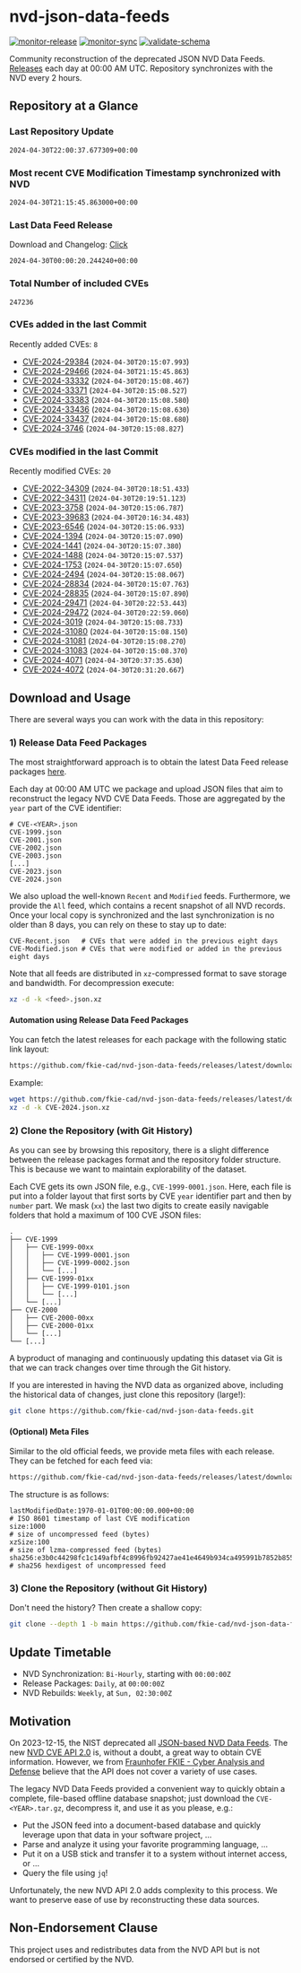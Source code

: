 # nvd-json-data-feeds

[![monitor-release](https://github.com/fkie-cad/nvd-json-data-feeds/actions/workflows/monitor_release.yml/badge.svg)](https://github.com/fkie-cad/nvd-json-data-feeds/actions/workflows/monitor_release.yml)
[![monitor-sync](https://github.com/fkie-cad/nvd-json-data-feeds/actions/workflows/monitor_sync.yml/badge.svg)](https://github.com/fkie-cad/nvd-json-data-feeds/actions/workflows/monitor_sync.yml)
[![validate-schema](https://github.com/fkie-cad/nvd-json-data-feeds/actions/workflows/validate_schema.yml/badge.svg)](https://github.com/fkie-cad/nvd-json-data-feeds/actions/workflows/validate_schema.yml)

Community reconstruction of the deprecated JSON NVD Data Feeds.
[Releases](https://github.com/fkie-cad/nvd-json-data-feeds/releases/latest) each day at 00:00 AM UTC.
Repository synchronizes with the NVD every 2 hours.

## Repository at a Glance

### Last Repository Update

```plain
2024-04-30T22:00:37.677309+00:00
```

### Most recent CVE Modification Timestamp synchronized with NVD

```plain
2024-04-30T21:15:45.863000+00:00
```

### Last Data Feed Release

Download and Changelog: [Click](https://github.com/fkie-cad/nvd-json-data-feeds/releases/latest)

```plain
2024-04-30T00:00:20.244240+00:00
```

### Total Number of included CVEs

```plain
247236
```

### CVEs added in the last Commit

Recently added CVEs: `8`

- [CVE-2024-29384](CVE-2024/CVE-2024-293xx/CVE-2024-29384.json) (`2024-04-30T20:15:07.993`)
- [CVE-2024-29466](CVE-2024/CVE-2024-294xx/CVE-2024-29466.json) (`2024-04-30T21:15:45.863`)
- [CVE-2024-33332](CVE-2024/CVE-2024-333xx/CVE-2024-33332.json) (`2024-04-30T20:15:08.467`)
- [CVE-2024-33371](CVE-2024/CVE-2024-333xx/CVE-2024-33371.json) (`2024-04-30T20:15:08.527`)
- [CVE-2024-33383](CVE-2024/CVE-2024-333xx/CVE-2024-33383.json) (`2024-04-30T20:15:08.580`)
- [CVE-2024-33436](CVE-2024/CVE-2024-334xx/CVE-2024-33436.json) (`2024-04-30T20:15:08.630`)
- [CVE-2024-33437](CVE-2024/CVE-2024-334xx/CVE-2024-33437.json) (`2024-04-30T20:15:08.680`)
- [CVE-2024-3746](CVE-2024/CVE-2024-37xx/CVE-2024-3746.json) (`2024-04-30T20:15:08.827`)


### CVEs modified in the last Commit

Recently modified CVEs: `20`

- [CVE-2022-34309](CVE-2022/CVE-2022-343xx/CVE-2022-34309.json) (`2024-04-30T20:18:51.433`)
- [CVE-2022-34311](CVE-2022/CVE-2022-343xx/CVE-2022-34311.json) (`2024-04-30T20:19:51.123`)
- [CVE-2023-3758](CVE-2023/CVE-2023-37xx/CVE-2023-3758.json) (`2024-04-30T20:15:06.787`)
- [CVE-2023-39683](CVE-2023/CVE-2023-396xx/CVE-2023-39683.json) (`2024-04-30T20:16:34.483`)
- [CVE-2023-6546](CVE-2023/CVE-2023-65xx/CVE-2023-6546.json) (`2024-04-30T20:15:06.933`)
- [CVE-2024-1394](CVE-2024/CVE-2024-13xx/CVE-2024-1394.json) (`2024-04-30T20:15:07.090`)
- [CVE-2024-1441](CVE-2024/CVE-2024-14xx/CVE-2024-1441.json) (`2024-04-30T20:15:07.380`)
- [CVE-2024-1488](CVE-2024/CVE-2024-14xx/CVE-2024-1488.json) (`2024-04-30T20:15:07.537`)
- [CVE-2024-1753](CVE-2024/CVE-2024-17xx/CVE-2024-1753.json) (`2024-04-30T20:15:07.650`)
- [CVE-2024-2494](CVE-2024/CVE-2024-24xx/CVE-2024-2494.json) (`2024-04-30T20:15:08.067`)
- [CVE-2024-28834](CVE-2024/CVE-2024-288xx/CVE-2024-28834.json) (`2024-04-30T20:15:07.763`)
- [CVE-2024-28835](CVE-2024/CVE-2024-288xx/CVE-2024-28835.json) (`2024-04-30T20:15:07.890`)
- [CVE-2024-29471](CVE-2024/CVE-2024-294xx/CVE-2024-29471.json) (`2024-04-30T20:22:53.443`)
- [CVE-2024-29472](CVE-2024/CVE-2024-294xx/CVE-2024-29472.json) (`2024-04-30T20:22:59.060`)
- [CVE-2024-3019](CVE-2024/CVE-2024-30xx/CVE-2024-3019.json) (`2024-04-30T20:15:08.733`)
- [CVE-2024-31080](CVE-2024/CVE-2024-310xx/CVE-2024-31080.json) (`2024-04-30T20:15:08.150`)
- [CVE-2024-31081](CVE-2024/CVE-2024-310xx/CVE-2024-31081.json) (`2024-04-30T20:15:08.270`)
- [CVE-2024-31083](CVE-2024/CVE-2024-310xx/CVE-2024-31083.json) (`2024-04-30T20:15:08.370`)
- [CVE-2024-4071](CVE-2024/CVE-2024-40xx/CVE-2024-4071.json) (`2024-04-30T20:37:35.630`)
- [CVE-2024-4072](CVE-2024/CVE-2024-40xx/CVE-2024-4072.json) (`2024-04-30T20:31:20.667`)


## Download and Usage

There are several ways you can work with the data in this repository:

### 1) Release Data Feed Packages

The most straightforward approach is to obtain the latest Data Feed release packages [here](https://github.com/fkie-cad/nvd-json-data-feeds/releases/latest).

Each day at 00:00 AM UTC we package and upload JSON files that aim to reconstruct the legacy NVD CVE Data Feeds.
Those are aggregated by the `year` part of the CVE identifier:

```
# CVE-<YEAR>.json
CVE-1999.json
CVE-2001.json
CVE-2002.json
CVE-2003.json
[...]
CVE-2023.json
CVE-2024.json
```

We also upload the well-known `Recent` and `Modified` feeds.
Furthermore, we provide the `All` feed, which contains a recent snapshot of all NVD records.
Once your local copy is synchronized and the last synchronization is no older than 8 days, you can rely on these to stay up to date:

```plain
CVE-Recent.json   # CVEs that were added in the previous eight days
CVE-Modified.json # CVEs that were modified or added in the previous eight days
```

Note that all feeds are distributed in `xz`-compressed format to save storage and bandwidth.
For decompression execute:

```sh
xz -d -k <feed>.json.xz
```

#### Automation using Release Data Feed Packages

You can fetch the latest releases for each package with the following static link layout:

```sh
https://github.com/fkie-cad/nvd-json-data-feeds/releases/latest/download/CVE-<YEAR>.json.xz
```

Example:

```sh
wget https://github.com/fkie-cad/nvd-json-data-feeds/releases/latest/download/CVE-2024.json.xz
xz -d -k CVE-2024.json.xz
```

### 2) Clone the Repository (with Git History)

As you can see by browsing this repository, there is a slight difference between the release packages format and the repository folder structure.
This is because we want to maintain explorability of the dataset.

Each CVE gets its own JSON file, e.g., `CVE-1999-0001.json`.
Here, each file is put into a folder layout that first sorts by CVE `year` identifier part and then by `number` part.
We mask (`xx`) the last two digits to create easily navigable folders that hold a maximum of 100 CVE JSON files:

```plain
.
├── CVE-1999
│   ├── CVE-1999-00xx
│   │   ├── CVE-1999-0001.json
│   │   ├── CVE-1999-0002.json
│   │   └── [...]
│   ├── CVE-1999-01xx
│   │   ├── CVE-1999-0101.json
│   │   └── [...]
│   └── [...]
├── CVE-2000
│   ├── CVE-2000-00xx
│   ├── CVE-2000-01xx
│   └── [...]
└── [...]
```

A byproduct of managing and continuously updating this dataset via Git is that we can track changes over time through the Git history.

If you are interested in having the NVD data as organized above, including the historical data of changes, just clone this repository (large!):

```sh
git clone https://github.com/fkie-cad/nvd-json-data-feeds.git
```

#### (Optional) Meta Files

Similar to the old official feeds, we provide meta files with each release. They can be fetched for each feed via:

```sh
https://github.com/fkie-cad/nvd-json-data-feeds/releases/latest/download/CVE-<YEAR>.meta
```

The structure is as follows:

```plain
lastModifiedDate:1970-01-01T00:00:00.000+00:00                          # ISO 8601 timestamp of last CVE modification
size:1000                                                               # size of uncompressed feed (bytes)
xzSize:100                                                              # size of lzma-compressed feed (bytes)
sha256:e3b0c44298fc1c149afbf4c8996fb92427ae41e4649b934ca495991b7852b855 # sha256 hexdigest of uncompressed feed
```

### 3) Clone the Repository (without Git History)

Don't need the history? Then create a shallow copy:

```sh
git clone --depth 1 -b main https://github.com/fkie-cad/nvd-json-data-feeds.git
```


## Update Timetable

* NVD Synchronization: `Bi-Hourly`, starting with `00:00:00Z`
* Release Packages: `Daily`, at `00:00:00Z`
* NVD Rebuilds: `Weekly`, at `Sun, 02:30:00Z`


## Motivation

On 2023-12-15, the NIST deprecated all [JSON-based NVD Data Feeds](https://nvd.nist.gov/vuln/data-feeds#divRetirementBanner-1).
The new [NVD CVE API 2.0](https://nvd.nist.gov/developers/vulnerabilities) is, without a doubt, a great way to obtain CVE information.
However, we from [Fraunhofer FKIE - Cyber Analysis and Defense](https://www.fkie.fraunhofer.de/en/departments/cad.html) believe that the API does not cover a variety of use cases.

The legacy NVD Data Feeds provided a convenient way to quickly obtain a complete, file-based offline database snapshot; just download the `CVE-<YEAR>.tar.gz`, decompress it, and use it as you please, e.g.:

- Put the JSON feed into a document-based database and quickly leverage upon that data in your software project, ...
- Parse and analyze it using your favorite programming language, ...
- Put it on a USB stick and transfer it to a system without internet access, or ...
- Query the file using `jq`!

Unfortunately, the new NVD API 2.0 adds complexity to this process.
We want to preserve ease of use by reconstructing these data sources.

## Non-Endorsement Clause

This project uses and redistributes data from the NVD API but is not endorsed or certified by the NVD.